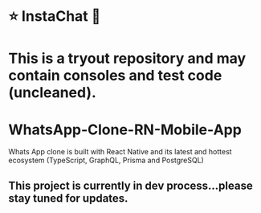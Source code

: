 # :star: InstaChat :speech_balloon:


# This is a tryout repository and may contain consoles and test code (uncleaned).  
# WhatsApp-Clone-RN-Mobile-App
Whats App clone is built with React Native and its latest and hottest ecosystem (TypeScript, GraphQL, Prisma and PostgreSQL)

## This project is currently in dev process...please stay tuned for updates.
